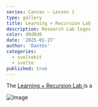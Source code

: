 ```yaml
---
series: Canvas — Lesson 1
type: gallery
title: Learning + Recursion Lab
description: Research Lab logos
color: d0d0d0
date: '2025-01-27'
author: 'Dantès'
categories:
  - sveltekit
  - svelte
published: true
---
```


<script>

  import Gallery from '$lib/components/Gallery.svelte'

  let images = [
    { url: 'img-lab-01', caption: "" },
    { url: 'img-lab-02', caption: '' },
    { url: 'img-lab-03', caption: "" },
    { url: 'img-lab-04', caption: '' },
    { url: 'img-lab-05', caption: "" },
    { url: 'img-lab-06', caption: "" },
    { url: 'img-lab-07', caption: '' },
    { url: 'img-lab-08', caption: "" },
    { url: 'img-lab-09', caption: "" },
    { url: 'img-lab-10', caption: '' },
    { url: 'img-lab-11', caption: "" },
    { url: 'img-lab-12', caption: "" },
    { url: 'img-lab-13', caption: "" },
    { url: 'img-lab-14', caption: "" },
    { url: 'img-lab-15', caption: "" },
    { url: 'img-lab-16', caption: "" },
  ]

</script>

The <a href = ''> Learning + Recursion Lab </a> is a


<Gallery images = {images} />

<img src = 'img/img-lab-00.png' alt = 'Image'>